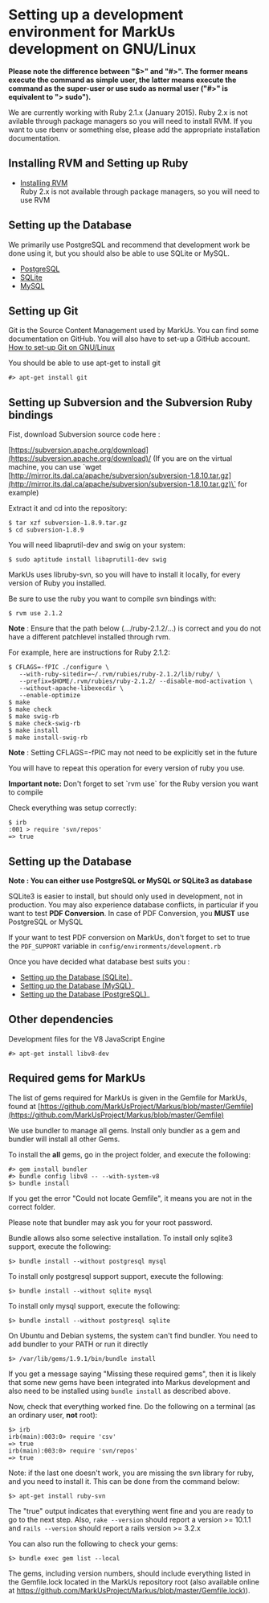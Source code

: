 Setting up a development environment for MarkUs development on GNU/Linux
========================================================================

**Please note the difference between "$\>" and "\#\>". The former means execute the command as simple user, the latter means execute the command as the super-user or use sudo as normal user ("\#\>" is equivalent to "\> sudo").**

We are currently working with Ruby 2.1.x (January 2015).  Ruby 2.x is not avilable through package managers so you will need to install RVM.  If you want to use rbenv or something else, please add the appropriate installation documentation.

Installing RVM and Setting up Ruby
-----------------------------------
- [Installing RVM](RVM)  
        Ruby 2.x is not available through package managers, so you will need to use RVM
    
Setting up the Database
------------------------

We primarily use PostgreSQL and recommend that development work be done using it, but you should also be able to use SQLite or MySQL.

- [PostgreSQL](SettingUpPostgreSQL)
- [SQLite](SettingUpSQLite)
- [MySQL](SettingUpMySQL)

Setting up Git
--------------

Git is the Source Content Management used by MarkUs. You can find some documentation on GitHub. You will also have to set-up a GitHub account. [How to set-up Git on GNU/Linux](http://help.github.com/linux-set-up-git)

You should be able to use apt-get to install git

    #> apt-get install git



Setting up Subversion and the Subversion Ruby bindings
---------------------------------------------------------------------------

Fist, download Subversion source code here :

[https://subversion.apache.org/download](https://subversion.apache.org/download)/ (If you are on the virtual machine, you can use \`wget [http://mirror.its.dal.ca/apache/subversion/subversion-1.8.10.tar.gz](http://mirror.its.dal.ca/apache/subversion/subversion-1.8.10.tar.gz)\` for example)

Extract it and cd into the repository:

    $ tar xzf subversion-1.8.9.tar.gz
    $ cd subversion-1.8.9

You will need libaprutil-dev and swig on your system:

    $ sudo aptitude install libaprutil1-dev swig
    
MarkUs uses libruby-svn, so you will have to install it locally, for every version of Ruby you installed.

Be sure to use the ruby you want to compile svn bindings with:

    $ rvm use 2.1.2

**Note** : Ensure that the path below (.../ruby-2.1.2/...) is correct and you do not have a different patchlevel installed through rvm.

For example, here are instructions for Ruby 2.1.2:

    $ CFLAGS=-fPIC ./configure \
       --with-ruby-sitedir=~/.rvm/rubies/ruby-2.1.2/lib/ruby/ \
       --prefix=$HOME/.rvm/rubies/ruby-2.1.2/ --disable-mod-activation \
       --without-apache-libexecdir \
       --enable-optimize
    $ make
    $ make check
    $ make swig-rb
    $ make check-swig-rb
    $ make install
    $ make install-swig-rb

**Note** : Setting CFLAGS=-fPIC may not need to be explicitly set in the future

You will have to repeat this operation for every version of ruby you use.

**Important note:** Don't forget to set \`rvm use\` for the Ruby version you want to compile

Check everything was setup correctly:

    $ irb
    :001 > require 'svn/repos'
    => true  


Setting up the Database
-----------------------
**Note : You can either use PostgreSQL or MySQL or SQLite3 as database**

SQLite3 is easier to install, but should only used in development, not in production. You may also experience database conflicts, in particular if you want to test **PDF Conversion**. In case of PDF Conversion, you **MUST** use PostgreSQL or MySQL

If your want to test PDF conversion on MarkUs, don't forget to set to true the `PDF_SUPPORT` variable in `config/environments/development.rb`

Once you have decided what database best suits you :

-   [Setting up the Database (SQLite)](SettingUpSQLite.rst)\_
-   [Setting up the Database (MySQL)](SettingUpMySQL.rst)\_
-   [Setting up the Database (PostgreSQL)](SettingUpPostgreSQL.rst)\_

Other dependencies
-------------------
 Development files for the V8 JavaScript Engine 
 
    #> apt-get install libv8-dev


Required gems for MarkUs
------------------------

The list of gems required for MarkUs is given in the Gemfile for MarkUs, found at [https://github.com/MarkUsProject/Markus/blob/master/Gemfile](https://github.com/MarkUsProject/Markus/blob/master/Gemfile)

We use bundler to manage all gems. Install only bundler as a gem and bundler will install all other Gems.

To install the **all** gems, go in the project folder, and execute the following:

    #> gem install bundler
    #> bundle config libv8 -- --with-system-v8
    $> bundle install

If you get the error "Could not locate Gemfile", it means you are not in the correct folder.

Please note that bundler may ask you for your root password.

Bundle allows also some selective installation. To install only sqlite3 support, execute the following:

    $> bundle install --without postgresql mysql

To install only postgresql support support, execute the following:

    $> bundle install --without sqlite mysql

To install only mysql support, execute the following:

    $> bundle install --without postgresql sqlite

On Ubuntu and Debian systems, the system can't find bundler. You need to add bundler to your PATH or run it directly

    $> /var/lib/gems/1.9.1/bin/bundle install

If you get a message saying "Missing these required gems", then it is likely that some new gems have been integrated into Markus development and also need to be installed using `bundle install` as described above.

Now, check that everything worked fine. Do the following on a terminal (as an ordinary user, **not** root):

    $> irb
    irb(main):003:0> require 'csv'
    => true
    irb(main):003:0> require 'svn/repos'
    => true

Note: if the last one doesn't work, you are missing the svn library for ruby, and you need to install it. This can be done from the command below:

    $> apt-get install ruby-svn

The "true" output indicates that everything went fine and you are ready to go to the next step. Also, `rake --version` should report a version \>= 10.1.1 and `rails --version` should report a rails version \>= 3.2.x

You can also run the following to check your gems:

    $> bundle exec gem list --local

The gems, including version numbers, should include everything listed in the Gemfile.lock located in the MarkUs repository root (also available online at [https://github.com/MarkUsProject/Markus/blob/master/Gemfile.lock)](https://github.com/MarkUsProject/Markus/blob/master/Gemfile.lock)).

